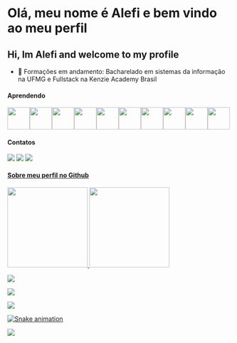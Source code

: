 # Olá, meu nome é Alefi e bem vindo ao meu perfil 
## Hi, Im Alefi and welcome to my profile

- 📓 Formações em andamento: Bacharelado em sistemas da informação na UFMG e Fullstack na Kenzie Academy Brasil
#### Aprendendo


<img src="https://cdn.jsdelivr.net/gh/devicons/devicon/icons/c/c-original.svg" height="50px" width="50px" /><img src="https://cdn.jsdelivr.net/gh/devicons/devicon/icons/css3/css3-original.svg" height="50px" width="50px" /><img src="https://cdn.jsdelivr.net/gh/devicons/devicon/icons/git/git-original.svg" height="50px" width="50px" /><img src="https://cdn.jsdelivr.net/gh/devicons/devicon/icons/html5/html5-original.svg" height="50px" width="50px" /><img src="https://cdn.jsdelivr.net/gh/devicons/devicon/icons/python/python-original.svg" height="50px" width="50px" /><img src="https://cdn.jsdelivr.net/gh/devicons/devicon/icons/javascript/javascript-original.svg" height="50px" width="50px"/><img src="https://cdn.jsdelivr.net/gh/devicons/devicon/icons/react/react-original-wordmark.svg" height="50px" width="50px"/><img src="https://cdn.jsdelivr.net/gh/devicons/devicon/icons/typescript/typescript-original.svg" height="50px" width="50px"/><img src="https://cdn.jsdelivr.net/gh/devicons/devicon/icons/django/django-plain.svg" height="50px" width="50px" /><img src="https://cdn.jsdelivr.net/gh/devicons/devicon/icons/nodejs/nodejs-original-wordmark.svg" height="50px" width="50px" />
          
          
          

          

#### Contatos

<div>
<a href="https://instagram.com/elfo15santos/" target="_blank"><img src="https://img.shields.io/badge/-Instagram-%23E4405F?style=for-the-badge&logo=instagram&logoColor=white" target="_blank"></a>
<a href="https://www.linkedin.com/in/alefi-cunha/" target="_blank"><img src="https://img.shields.io/badge/-LinkedIn-%230077B5?style=for-the-badge&logo=linkedin&logoColor=white" target="_blank"></a>
<a href = "mailto:alefisantos15@gmail.com"><img src="https://img.shields.io/badge/Gmail-D14836?style=for-the-badge&logo=gmail&logoColor=white" target="_blank"></a> <a href="https://linktr.ee/elfo1507" target="_blank">
</div>

#### Sobre meu perfil no Github

<div>
<a href="https://github.com/Elfo1507">
<img height="180em" src="https://github-readme-stats.vercel.app/api/top-langs/?username=Elfo1507&layout=compact&langs_count=7&theme=dracula"/>
<img height="180em" src="https://github-readme-stats.vercel.app/api?username=Elfo1507&show_icons=true&theme=dracula&include_all_commits=true&count_private=true"/>
</div>

![](http://github-profile-summary-cards.vercel.app/api/cards/profile-details?username=Elfo1507&theme=dracula)

![](http://github-profile-summary-cards.vercel.app/api/cards/most-commit-language?username=Elfo1507&theme=dracula)

![](http://github-profile-summary-cards.vercel.app/api/cards/stats?username=Elfo1507&theme=dracula)
  
![Snake animation](https://github.com/Elfo1507/Elfo1507/blob/output/github-contribution-grid-snake.svg)
 
<img src="https://www.codewars.com/users/ElfoLuaNegra/badges/large"/>
<!---
Elfo1507/Elfo1507 is a ✨ special ✨ repository because its `README.md` (this file) appears on your GitHub profile.
You can click the Preview link to take a look at your changes.
--->
